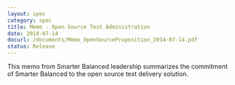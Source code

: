 ```yaml
---
layout: spec
category: spec
title: Memo - Open Source Test Administration
date: 2014-07-14
docurl: /documents/Memo_OpenSourceProposition_2014-07-14.pdf
status: Release
---
```

This memo from Smarter Balanced leadership summarizes the commitment of Smarter Balanced to the open source test delivery solution. 


